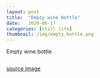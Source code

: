```yaml
---
layout: post
title:  "Empty wine bottle"
date:   2020-06-17
categories: [still life]
thumbnail: /img/empty_bottle.png
---
```


Empty wine bottle

<img src="{{site.baseurl}}/img/empty_bottle.png" alt="">

[source image](https://upload.wikimedia.org/wikipedia/commons/1/16/Empty_Wine_bottle.jpg)
